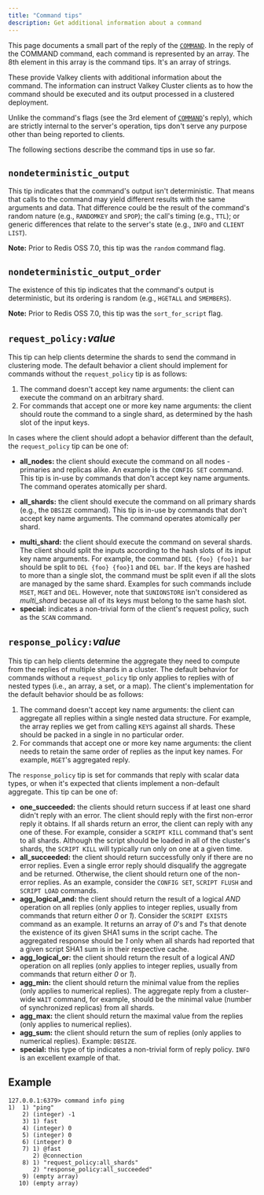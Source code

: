 ```yaml
---
title: "Command tips"
description: Get additional information about a command
---
```


This page documents a small part of the reply of the [`COMMAND`](../command.md).
In the reply of the COMMAND command, each command is represented by an array.
The 8th element in this array is the command tips.
It's an array of strings.

These provide Valkey clients with additional information about the command.
The information can instruct Valkey Cluster clients as to how the command should be executed and its output processed in a clustered deployment.

Unlike the command's flags (see the 3rd element of [`COMMAND`](../command.md)'s reply), which are strictly internal to the server's operation, tips don't serve any purpose other than being reported to clients.

The following sections describe the command tips in use so far.

## `nondeterministic_output`

This tip indicates that the command's output isn't deterministic.
That means that calls to the command may yield different results with the same arguments and data.
That difference could be the result of the command's random nature (e.g., `RANDOMKEY` and `SPOP`); the call's timing (e.g., `TTL`); or generic differences that relate to the server's state (e.g., `INFO` and `CLIENT LIST`).

**Note:**
Prior to Redis OSS 7.0, this tip was the `random` command flag.

## `nondeterministic_output_order`

The existence of this tip indicates that the command's output is deterministic, but its ordering is random (e.g., `HGETALL` and `SMEMBERS`).

**Note:**
Prior to Redis OSS 7.0, this tip was the `sort_for_script` flag.

## `request_policy:`*value*

This tip can help clients determine the shards to send the command in clustering mode.
The default behavior a client should implement for commands without the `request_policy` tip is as follows:

1. The command doesn't accept key name arguments: the client can execute the command on an arbitrary shard.
1. For commands that accept one or more key name arguments: the client should route the command to a single shard, as determined by the hash slot of the input keys.

In cases where the client should adopt a behavior different than the default, the `request_policy` tip can be one of:

- **all_nodes:** the client should execute the command on all nodes - primaries and replicas alike.
  An example is the `CONFIG SET` command. 
  This tip is in-use by commands that don't accept key name arguments.
  The command operates atomically per shard.
* **all_shards:** the client should execute the command on all primary shards (e.g., the `DBSIZE` command).
  This tip is in-use by commands that don't accept key name arguments.
  The command operates atomically per shard.
- **multi_shard:** the client should execute the command on several shards.
  The client should split the inputs according to the hash slots of its input key name arguments.
  For example, the command `DEL {foo} {foo}1 bar` should be split to `DEL {foo} {foo}1` and `DEL bar`.
  If the keys are hashed to more than a single slot, the command must be split even if all the slots are managed by the same shard.
  Examples for such commands include `MSET`, `MGET` and `DEL`.
  However, note that `SUNIONSTORE` isn't considered as _multi_shard_ because all of its keys must belong to the same hash slot.
- **special:** indicates a non-trivial form of the client's request policy, such as the `SCAN` command.

## `response_policy:`*value*

This tip can help clients determine the aggregate they need to compute from the replies of multiple shards in a cluster.
The default behavior for commands without a `request_policy` tip only applies to replies with of nested types (i.e., an array, a set, or a map).
The client's implementation for the default behavior should be as follows:

1. The command doesn't accept key name arguments: the client can aggregate all replies within a single nested data structure.
For example, the array replies we get from calling `KEYS` against all shards.
These should be packed in a single in no particular order.
1. For commands that accept one or more key name arguments: the client needs to retain the same order of replies as the input key names.
For example, `MGET`'s aggregated reply.

The `response_policy` tip is set for commands that reply with scalar data types, or when it's expected that clients implement a non-default aggregate.
This tip can be one of:

* **one_succeeded:** the clients should return success if at least one shard didn't reply with an error.
  The client should reply with the first non-error reply it obtains.
  If all shards return an error, the client can reply with any one of these.
  For example, consider a `SCRIPT KILL` command that's sent to all shards.
  Although the script should be loaded in all of the cluster's shards, the `SCRIPT KILL` will typically run only on one at a given time.
* **all_succeeded:** the client should return successfully only if there are no error replies.
  Even a single error reply should disqualify the aggregate and be returned.
  Otherwise, the client should return one of the non-error replies.
  As an example, consider the `CONFIG SET`, `SCRIPT FLUSH` and `SCRIPT LOAD` commands.
* **agg_logical_and:** the client should return the result of a logical _AND_ operation on all replies (only applies to integer replies, usually from commands that return either _0_ or _1_).
  Consider the `SCRIPT EXISTS` command as an example.
  It returns an array of _0_'s and _1_'s that denote the existence of its given SHA1 sums in the script cache.
  The aggregated response should be _1_ only when all shards had reported that a given script SHA1 sum is in their respective cache.
* **agg_logical_or:** the client should return the result of a logical _AND_ operation on all replies (only applies to integer replies, usually from commands that return either _0_ or _1_).
* **agg_min:** the client should return the minimal value from the replies (only applies to numerical replies).
  The aggregate reply from a cluster-wide `WAIT` command, for example, should be the minimal value (number of synchronized replicas) from all shards.
* **agg_max:** the client should return the maximal value from the replies (only applies to numerical replies).
* **agg_sum:** the client should return the sum of replies (only applies to numerical replies).
  Example: `DBSIZE`.
* **special:** this type of tip indicates a non-trivial form of reply policy.
  `INFO` is an excellent example of that.

## Example

```
127.0.0.1:6379> command info ping
1)  1) "ping"
    2) (integer) -1
    3) 1) fast
    4) (integer) 0
    5) (integer) 0
    6) (integer) 0
    7) 1) @fast
       2) @connection
    8) 1) "request_policy:all_shards"
       2) "response_policy:all_succeeded"
    9) (empty array)
   10) (empty array)
```
